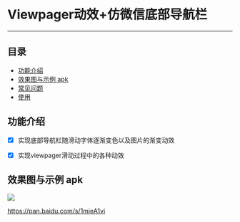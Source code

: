 # Viewpager动效+仿微信底部导航栏

----------

## 目录

* [功能介绍](#功能介绍)
* [效果图与示例 apk](#效果图与示例-apk)
* [常见问题](#常见问题)
* [使用](#使用)

## 功能介绍

- [x] 实现底部导航栏随滑动字体逐渐变色以及图片的渐变动效
- [x] 实现viewpager滑动过程中的各种动效


## 效果图与示例 apk

![](.gif1)

https://pan.baidu.com/s/1mieA1vi